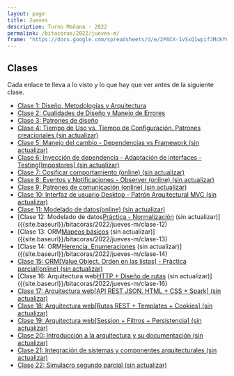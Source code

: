 ```yaml
---
layout: page
title: Jueves
description: Turno Mañana - 2022
permalink: /bitacoras/2022/jueves-m/
frame: "https://docs.google.com/spreadsheets/d/e/2PACX-1vSxQ1wpifJMckY61pvjfJKRMqLb-pY-vR66IuHlA_Dpi3dUqXnbUE8_XvF8CSIy47k32JILawzQWFFi/pubhtml?gid=0&amp;single=true&amp;widget=true&amp;headers=false"
---
```

## Clases

Cada enlace te lleva a lo visto y lo que hay que ver antes de la siguiente clase.

- [Clase 1: Diseño, Metodologías y Arquitectura]({{site.baseurl}}/bitacoras/2022/jueves-m/clase-01)
- [Clase 2: Cualidades de Diseño y Manejo de Errores]({{site.baseurl}}/bitacoras/2022/jueves-m/clase-02)
- [Clase 3: Patrones de diseño]({{site.baseurl}}/bitacoras/2022/jueves-m/clase-03) 
- [Clase 4: Tiempo de Uso vs. Tiempo de Configuración. Patrones creacionales (sin actualizar)]({{site.baseurl}}/bitacoras/2022/jueves-m/clase-04)
- [Clase 5: Manejo del cambio - Dependencias vs Framework (sin actualizar)]({{site.baseurl}}/bitacoras/2022/jueves-m/clase-05) 
- [Clase 6: Inyección de dependencia - Adaptación de interfaces - Testing[Impostores] (sin actualizar)]({{site.baseurl}}/bitacoras/2022/jueves-m/clase-06/)
- [Clase 7: Cosificar comportamiento (online) (sin actualizar)]({{site.baseurl}}/bitacoras/2022/jueves-m/clase-07)
- [Clase 8: Eventos y Notificaciones - Observer (online) (sin actualizar)]({{site.baseurl}}/bitacoras/2022/jueves-m/clase-08) 
- [Clase 9: Patrones de comunicación (online) (sin actualizar)]({{site.baseurl}}/bitacoras/2022/jueves-m/clase-09) 
- [Clase 10: Interfaz de usuario Desktop - Patrón Arquitectural MVC (sin actualizar)]({{site.baseurl}}/bitacoras/2022/jueves-m/clase-10)
- [Clase 11: Modelado de datos(online) (sin actualizar)]({{site.baseurl}}/bitacoras/2022/jueves-m/clase-11) 
- [Clase 12: Modelado de datos[Práctica - Normalización](online) (sin actualizar)]({{site.baseurl}}/bitacoras/2022/jueves-m/clase-12) 
- [Clase 13: ORM[Mapeos básicos](online) (sin actualizar)]({{site.baseurl}}/bitacoras/2022/jueves-m/clase-13) 
- [Clase 14: ORM[Herencia. Enumeraciones](online) (sin actualizar)]({{site.baseurl}}/bitacoras/2022/jueves-m/clase-14) 
- [Clase 15: ORM[Value Object. Orden en las listas] - Práctica parcial(online) (sin actualizar)]({{site.baseurl}}/bitacoras/2022/jueves-m/clase-15)
- [Clase 16: Arquitectura web[HTTP + Diseño de rutas](online) (sin actualizar)]({{site.baseurl}}/bitacoras/2022/jueves-m/clase-16) 
- [Clase 17: Arquitectura web[API REST JSON. HTML + CSS + Spark] (sin actualizar)]({{site.baseurl}}/bitacoras/2022/jueves-m/clase-17) 
- [Clase 18: Arquitectura web[Rutas REST + Templates + Cookies] (sin actualizar)]({{site.baseurl}}/bitacoras/2022/jueves-m/clase-18) 
- [Clase 19: Arquitectura web[Session + Filtros + Persistencia] (sin actualizar)]({{site.baseurl}}/bitacoras/2022/jueves-m/clase-19) 
- [Clase 20: Introducción a la arquitectura y su documentación (sin actualizar)]({{site.baseurl}}/bitacoras/2022/jueves-m/clase-20) 
- [Clase 21: Integración de sistemas y componentes arquitecturales (sin actualizar)]({{site.baseurl}}/bitacoras/2022/jueves-m/clase-21) 
- [Clase 22: Simulacro segundo parcial (sin actualizar)]({{site.baseurl}}/bitacoras/2022/jueves-m/clase-22)